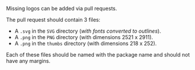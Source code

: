 Missing logos can be added via pull requests.

The pull request should contain 3 files:

* A `.svg` in the `SVG` directory (*with fonts converted to outlines*).
* A `.png` in the `PNG` directory (with dimensions 2521 x 2911).
* A `.png` in the `thumbs` directory (with dimensions 218 x 252).

Each of these files should be named with the package name and should not have 
any margins.
